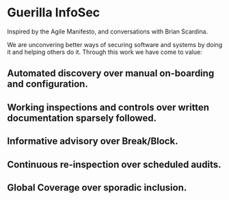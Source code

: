 # Guerilla InfoSec

Inspired by the Agile Manifesto, and conversations with Brian
Scardina.

We are unconvering better ways of securing software and systems by
doing it and helping others do it.   Through this work we have come
to value:

## Automated discovery over manual on-boarding and configuration.

## Working inspections and controls over written documentation sparsely followed.

## Informative advisory over Break/Block.

## Continuous re-inspection over scheduled audits. 

## Global Coverage over sporadic inclusion. 


